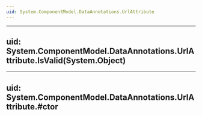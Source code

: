 ```yaml
---
uid: System.ComponentModel.DataAnnotations.UrlAttribute
---
```


---
uid: System.ComponentModel.DataAnnotations.UrlAttribute.IsValid(System.Object)
---

---
uid: System.ComponentModel.DataAnnotations.UrlAttribute.#ctor
---
